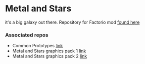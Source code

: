 # Metal and Stars
it's a big galaxy out there. Repository for Factorio mod [found here](https://mods.factorio.com/mod/metal-and-stars)

### Associated repos
- Common Prototypes [link](https://github.com/aboucher51/common-prototypes)
- Metal and Stars graphics pack 1 [link](https://github.com/aboucher51/metal-and-stars-graphics)
- Metal and Stars graphics pack 2 [link](https://github.com/aboucher51/metal-and-stars-graphics-2)
